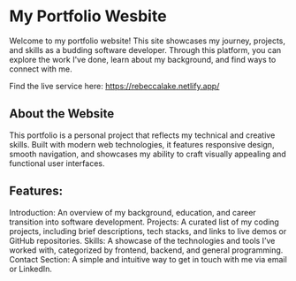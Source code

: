 # My Portfolio Wesbite

Welcome to my portfolio website! This site showcases my journey, projects, and skills as a budding software developer. Through this platform, you can explore the work I've done, learn about my background, and find ways to connect with me.

Find the live service here: https://rebeccalake.netlify.app/

## About the Website
This portfolio is a personal project that reflects my technical and creative skills. Built with modern web technologies, it features responsive design, smooth navigation, and showcases my ability to craft visually appealing and functional user interfaces.

## Features:
Introduction: An overview of my background, education, and career transition into software development.
Projects: A curated list of my coding projects, including brief descriptions, tech stacks, and links to live demos or GitHub repositories.
Skills: A showcase of the technologies and tools I’ve worked with, categorized by frontend, backend, and general programming.
Contact Section: A simple and intuitive way to get in touch with me via email or LinkedIn.

